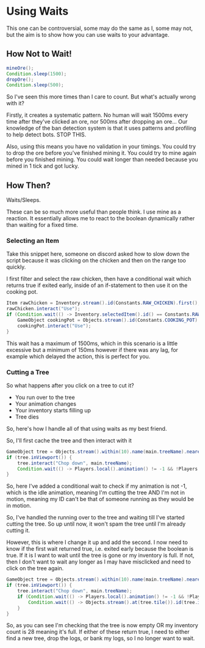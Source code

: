 # Using Waits

This one can be controversial, some may do the same as I, some may not, but the aim is to show how you can use waits to your advantage.

## How Not to Wait!

```java
mineOre();
Condition.sleep(1500);
dropOre();
Condition.sleep(500);

```

So I've seen this more times than I care to count. But what's actually wrong with it?

Firstly, it creates a systematic pattern. No human will wait 1500ms every time after they've clicked an ore, nor 500ms after dropping an ore... Our knowledge of the ban detection system is that it uses patterns and profiling to help detect bots. STOP THIS.

Also, using this means you have no validation in your timings. You could try to drop the ore before you've finished mining it. You could try to mine again before you finished mining.
You could wait longer than needed because you mined in 1 tick and got lucky.

## How Then?

Waits/Sleeps.

These can be so much more useful than people think. I use mine as a reaction. It essentially allows me to react to the boolean dynamically rather than waiting for a fixed time.

### Selecting an Item
Take this snippet here, someone on discord asked how to slow down the script because it was clicking on the chicken and then on the range too quickly.

I first filter and select the raw chicken, then have a conditional wait which returns true if exited early, inside of an if-statement to then use it on the cooking pot.

```java
Item rawChicken = Inventory.stream().id(Constants.RAW_CHICKEN).first();
rawChicken.interact("Use");
if (Condition.wait(() -> Inventory.selectedItem().id() == Constants.RAW_CHICKEN, 150, 10)) {
	GameObject cookingPot = Objects.stream().id(Constants.COOKING_POT).nearest().first();
	cookingPot.interact("Use");
}
 ```

This wait has a maximum of 1500ms, which in this scenario is a little excessive but a minimum of 150ms however if there was any lag, for example which delayed the action, this is perfect for you.

### Cutting a Tree

So what happens after you click on a tree to cut it? 
* You run over to the tree
* Your animation changes
* Your inventory starts filling up
* Tree dies

So, here's how I handle all of that using waits as my best friend.

So, I'll first cache the tree and then interact with it

```java
GameObject tree = Objects.stream().within(10).name(main.treeName).nearest().first();
if (tree.inViewport()) {
	tree.interact("Chop down", main.treeName);
	Condition.wait(() -> Players.local().animation() != -1 && !Players.local().inMotion(), 100, 20);
}
```
So, here I've added a conditional wait to check if my animation is not -1, which is the idle animation, meaning I'm cutting the tree AND I'm not in motion, meaning my ID can't be that of someone running as they would be in motion.

So, I've handled the running over to the tree and waiting till I've started cutting the tree. So up until now, it won't spam the tree until I'm already cutting it.

However, this is where I change it up and add the second. I now need to know if the first wait returned true, i.e. exited early because the boolean is true. If it is I want to wait until the tree is gone or my inventory is full. 
If not, then I don't want to wait any longer as I may have misclicked and need to click on the tree again.

```java
GameObject tree = Objects.stream().within(10).name(main.treeName).nearest().first();
if (tree.inViewport()) {
	tree.interact("Chop down", main.treeName);
	if (Condition.wait(() -> Players.local().animation() != -1 && !Players.local().inMotion(), 100, 20)){
		Condition.wait(() -> Objects.stream().at(tree.tile()).id(tree.id()).isEmpty() || Inventory.stream().count() == 28, 250, 20);
	}
}
```

So, as you can see I'm checking that the tree is now empty OR my inventory count is 28 meaning it's full. If either of these return true, I need to either find a new tree, drop the logs, or bank my logs, so I no longer want to wait.

